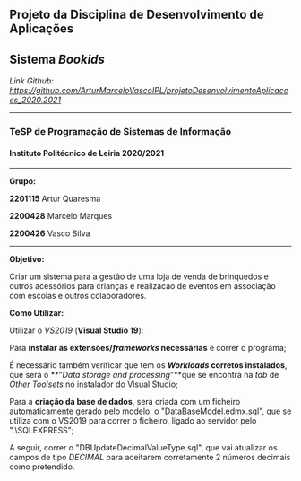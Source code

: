 ## **Projeto da Disciplina de Desenvolvimento de Aplicações**

## Sistema *Bookids*

*Link Github: https://github.com/ArturMarceloVascoIPL/projetoDesenvolvimentoAplicacoes_2020.2021*

***

### **TeSP de Programação de Sistemas de Informação**

#### **Instituto Politécnico de Leiria 2020/2021**

***

**Grupo:**

**2201115** Artur Quaresma

**2200428** Marcelo Marques

**2200426** Vasco Silva

***

**Objetivo:**

Criar um sistema para a gestão de uma loja de venda de brinquedos e outros acessórios para crianças e realizacao de eventos em associação com escolas e outros colaboradores.

**Como Utilizar:**

Utilizar o *VS2019* (**Visual Studio 19**):

Para **instalar as extensões/*frameworks* necessárias** e correr o programa;

É necessário também verificar que tem os ***Workloads* corretos instalados**, que será o **"*Data storage and processing*"**que se encontra na *tab* de *Other Toolsets* no instalador do Visual Studio;

Para a **criação da base de dados**, será criada com um ficheiro automaticamente gerado pelo modelo, o "DataBaseModel.edmx.sql", que se utiliza com o VS2019 para correr o ficheiro, ligado ao servidor pelo ".\SQLEXPRESS";

A seguir, correr o "DBUpdateDecimalValueType.sql", que vai atualizar os campos de tipo
*DECIMAL* para aceitarem corretamente 2 números decimais como pretendido.

